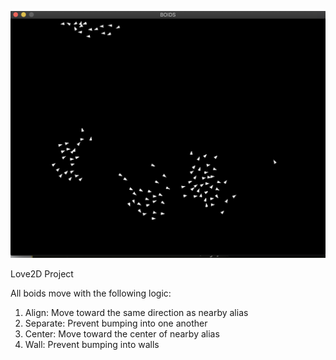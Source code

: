 ![cover](cover.png)

Love2D Project

All boids move with the following logic:
1. Align: Move toward the same direction as nearby alias
2. Separate: Prevent bumping into one another
3. Center: Move toward the center of nearby alias
4. Wall: Prevent bumping into walls
